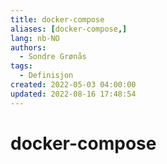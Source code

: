 ```yaml
---
title: docker-compose
aliases: [docker-compose,]
lang: nb-NO
authors:
  - Sondre Grønås
tags:
  - Definisjon
created: 2022-05-03 04:00:00
updated: 2022-08-16 17:48:54
---
```

# docker-compose
